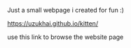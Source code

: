 Just a small webpage i created for fun :)

https://uzukhai.github.io/kitten/

use this link to browse the website page
